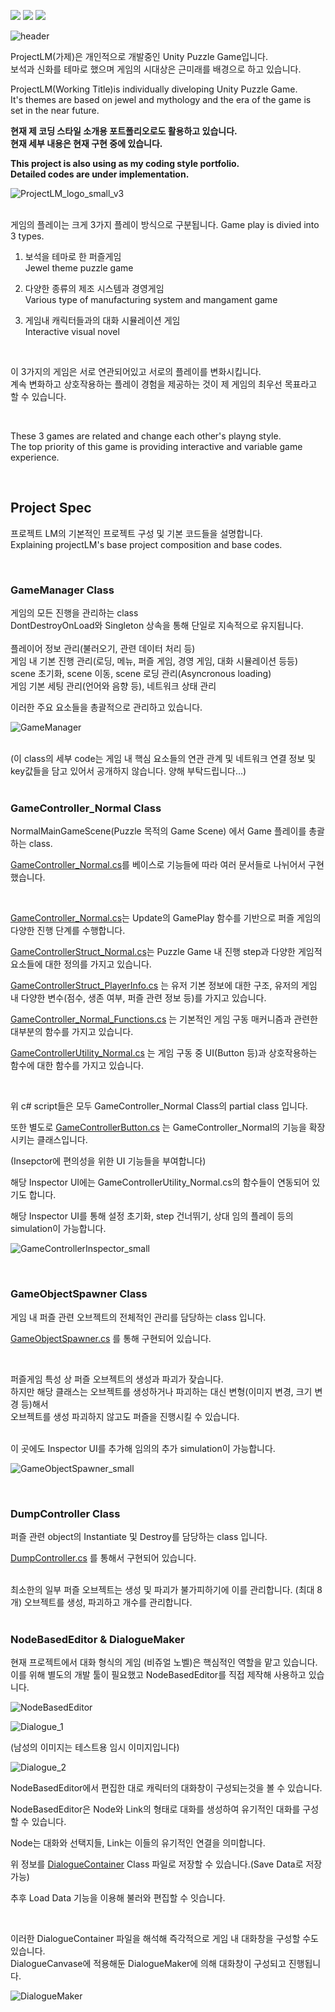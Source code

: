<img src="https://img.shields.io/badge/Unity-FFFFFF?style=flat-square&logo=unity&logoColor=black"/> <img src="https://img.shields.io/badge/CSharp-239120?style=flat-square&logo=CSharp&logoColor=black"/> <img src="https://img.shields.io/badge/WebRTC-333333?style=flat-square&logo=WebRTC&logoColor=white"/>

![header](https://capsule-render.vercel.app/api?type=waving&color=timeGradient&text=Project%20LM&animation=twinkling&fontSize=60&fontAlignY=40&fontAlign=70&height=200)

ProjectLM(가제)은 개인적으로 개발중인 Unity Puzzle Game입니다.  
보석과 신화를 테마로 했으며 게임의 시대상은 근미래를 배경으로 하고 있습니다.  


ProjectLM(Working Title)is individually diveloping Unity Puzzle Game.  
It's themes are based on jewel and mythology and the era of the game is set in the near future.  


**현재 제 코딩 스타일 소개용 포트폴리오로도 활용하고 있습니다.**  
**현재 세부 내용은 현재 구현 중에 있습니다.**  

**This project is also using as my coding style portfolio.**  
**Detailed codes are under implementation.**  

![ProjectLM_logo_small_v3](https://github.com/Jung-Eric/ProjectLM/assets/56705742/d5324b1b-e572-4fdc-87e2-39f5a64d5047)

</br>
게임의 플레이는 크게 3가지 플레이 방식으로 구분됩니다.  
Game play is divied into 3 types.  
</br>  
  
  1. 보석을 테마로 한 퍼즐게임
     </br>
     Jewel theme puzzle game  

  2. 다양한 종류의 제조 시스템과 경영게임
     </br>
     Various type of manufacturing system and mangament game  

  3. 게임내 캐릭터들과의 대화 시뮬레이션 게임
     </br>
     Interactive visual novel  

</br>

  이 3가지의 게임은 서로 연관되어있고 서로의 플레이를 변화시킵니다.  
  계속 변화하고 상호작용하는 플레이 경험을 제공하는 것이 제 게임의 최우선 목표라고 할 수 있습니다.

</br>

  These 3 games are related and change each other's playng style.  
  The top priority of this game is providing interactive and variable game experience.  

</br>

## Project Spec

프로젝트 LM의 기본적인 프로젝트 구성 및 기본 코드들을 설명합니다.  
Explaining projectLM's base project composition and base codes.

</br>

### GameManager Class

게임의 모든 진행을 관리하는 class  
DontDestroyOnLoad와 Singleton 상속을 통해 단일로 지속적으로 유지됩니다.  
</br>
플레이어 정보 관리(불러오기, 관련 데이터 처리 등)  
게임 내 기본 진행 관리(로딩, 메뉴, 퍼즐 게임, 경영 게임, 대화 시뮬레이션 등등)  
scene 초기화, scene 이동, scene 로딩 관리(Asyncronous loading)  
게임 기본 세팅 관리(언어와 음향 등), 네트워크 상태 관리
</br>

이러한 주요 요소들을 총괄적으로 관리하고 있습니다.

![GameManager](https://github.com/Jung-Eric/ProjectLM/assets/56705742/4807975c-f094-4045-8b4e-3bfbae722f8a)

</br>
(이 class의 세부 code는 게임 내 핵심 요소들의 연관 관계 및 네트워크 연결 정보 및 key값들을 담고 있어서 공개하지 않습니다. 양해 부탁드립니다...)

</br>
</br>

### GameController_Normal Class

NormalMainGameScene(Puzzle 목적의 Game Scene) 에서 Game 플레이를 총괄하는 class.  

[GameController_Normal.cs](https://github.com/Jung-Eric/ProjectLM/blob/master/GameControllerScripts/GameController_Normal.cs)를 베이스로 기능들에 따라 여러 문서들로 나뉘어서 구현했습니다.  

</br>

[GameController_Normal.cs](https://github.com/Jung-Eric/ProjectLM/blob/master/GameControllerScripts/GameController_Normal.cs)는 Update의 GamePlay 함수를 기반으로 퍼즐 게임의 다양한 진행 단계를 수행합니다.  

[GameControllerStruct_Normal.cs](https://github.com/Jung-Eric/ProjectLM/blob/master/GameControllerScripts/GameControllerStruct_Normal.cs)는 Puzzle Game 내 진행 step과 다양한 게임적 요소들에 대한 정의를 가지고 있습니다.  

[GameControllerStruct_PlayerInfo.cs](https://github.com/Jung-Eric/ProjectLM/blob/master/GameControllerScripts/GameControllerStruct_PlayerInfo.cs) 는 유저 기본 정보에 대한 구조, 유저의 게임 내 다양한 변수(점수, 생존 여부, 퍼즐 관련 정보 등)를 가지고 있습니다.  

[GameController_Normal_Functions.cs](https://github.com/Jung-Eric/ProjectLM/blob/master/GameControllerScripts/GameController_Normal_Functions.cs) 는 기본적인 게임 구동 매커니즘과 관련한 대부분의 함수를 가지고 있습니다.  

[GameControllerUtility_Normal.cs](https://github.com/Jung-Eric/ProjectLM/blob/master/GameControllerScripts/GameControllerUtility_Normal.cs) 는 게임 구동 중 UI(Button 등)과 상호작용하는 함수에 대한 함수를 가지고 있습니다.  



</br>

위 c# script들은 모두 GameController_Normal Class의 partial class 입니다.  

또한 별도로 [GameControllerButton.cs](https://github.com/Jung-Eric/ProjectLM/blob/master/GameControllerScripts/GameControllerButton.cs) 는 GameController_Normal의 기능을 확장시키는 클래스입니다.  

(Insepctor에 편의성을 위한 UI 기능들을 부여합니다)  

해당 Inspector UI에는 GameControllerUtility_Normal.cs의 함수들이 연동되어 있기도 합니다.  

해당 Inspector UI를 통해 설정 초기화, step 건너뛰기, 상대 임의 플레이 등의 simulation이 가능합니다.  

![GameControllerInspector_small](https://github.com/Jung-Eric/ProjectLM/assets/56705742/f1dee5b1-0a10-4db8-b74b-51f2fda3cf9d)

</br>

### GameObjectSpawner Class

게임 내 퍼즐 관련 오브젝트의 전체적인 관리를 담당하는 class 입니다.  

[GameObjectSpawner.cs](https://github.com/Jung-Eric/ProjectLM/blob/master/GamePlayingScripts/GameObjectSpawner.cs) 를 통해 구현되어 있습니다.  

</br>

퍼즐게임 특성 상 퍼즐 오브젝트의 생성과 파괴가 잦습니다.  
하지만 해당 클래스는 오브젝트를 생성하거나 파괴하는 대신 변형(이미지 변경, 크기 변경 등)해서  
오브젝트를 생성 파괴하지 않고도 퍼즐을 진행시킬 수 있습니다.  

</br>
이 곳에도 Inspector UI를 추가해 임의의 추가 simulation이 가능합니다.

![GameObjectSpawner_small](https://github.com/Jung-Eric/ProjectLM/assets/56705742/39321442-c5f8-4981-bd55-1fc21ffff7b7)

</br>

### DumpController Class

퍼즐 관련 object의 Instantiate 및 Destroy를 담당하는 class 입니다.  

[DumpController.cs](https://github.com/Jung-Eric/ProjectLM/blob/master/GamePlayingScripts/DumpController.cs) 를 통해서 구현되어 있습니다.  

</br>
최소한의 일부 퍼즐 오브젝트는 생성 및 파괴가 불가피하기에 이를 관리합니다. (최대 8개)  
오브젝트를 생성, 파괴하고 개수를 관리합니다.  

</br>
</br>

### NodeBasedEditor & DialogueMaker

현재 프로젝트에서 대화 형식의 게임 (비쥬얼 노벨)은 핵심적인 역할을 맡고 있습니다.  
이를 위해 별도의 개발 툴이 필요했고 NodeBasedEditor를 직접 제작해 사용하고 있습니다.  


![NodeBasedEditor](https://github.com/Jung-Eric/ProjectLM/assets/56705742/21b37578-da61-4251-8add-864b73070a77)

![Dialogue_1](https://github.com/Jung-Eric/ProjectLM/assets/56705742/97a9abd4-697b-4a45-bf81-d28be2ad0408)  

(남성의 이미지는 테스트용 임시 이미지입니다)

![Dialogue_2](https://github.com/Jung-Eric/ProjectLM/assets/56705742/e22900f9-b7be-4549-8671-d796668e1bc6)


NodeBasedEditor에서 편집한 대로 캐릭터의 대화창이 구성되는것을 볼 수 있습니다.  

NodeBasedEditor은 Node와 Link의 형태로 대화를 생성하여 유기적인 대화를 구성할 수 있습니다.  

Node는 대화와 선택지들, Link는 이들의 유기적인 연결을 의미합니다.  

위 정보를 [DialogueContainer](https://github.com/Jung-Eric/ProjectLM/blob/master/DialogueType/DialogueContainer.cs) Class 파일로 저장할 수 있습니다.(Save Data로 저장 가능)  

추후 Load Data 기능을 이용해 불러와 편집할 수 잇습니다.  

</br>

이러한 DialogueContainer 파일을 해석해 즉각적으로 게임 내 대화창을 구성할 수도 있습니다.  
DialogueCanvase에 적용해둔 DialogueMaker에 의해 대화창이 구성되고 진행됩니다.  

![DialogueMaker](https://github.com/Jung-Eric/ProjectLM/assets/56705742/97488804-6797-4d63-90b6-e2b94e491599)

</br>


